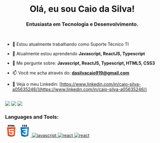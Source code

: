 <h1 align="center">Olá, eu sou Caio da Silva!</h1>
<h3 align="center">Entusiasta em Tecnologia e Desenvolvimento.</h3>
<br>

- 🔭 Estou atualmente trabalhando como Suporte Técnico TI

- 🌱 Atualmente estou aprendendo **Javascript, ReactJS, Typescript**

- 💬 Me pergunte sobre: **Javascript, ReactJS, Typescript, HTML5, CSS3**

- 📫 Você me acha através do: **dasilvacaio919@gmail.com**

- 📄 Veja o meu Linkedin: [https://www.linkedin.com/in/caio-silva-a05635246/](https://www.linkedin.com/in/caio-silva-a05635246/)

##

<div> 
  <a href="https://www.instagram.com/silvaa_caio1/" target="_blank"><img src="https://img.shields.io/badge/-Instagram-%23E4405F?style=for-the-badge&logo=instagram&logoColor=white" target="_blank"></a>
  <a href = "mailto:dasilvacaio919@gmail.com"><img src="https://img.shields.io/badge/-Gmail-%23333?style=for-the-badge&logo=gmail&logoColor=white" target="_blank"></a>
  <a href="https://www.linkedin.com/in/caio-silva-a05635246/" target="_blank"><img src="https://img.shields.io/badge/-LinkedIn-%230077B5?style=for-the-badge&logo=linkedin&logoColor=white" target="_blank"></a>   
</div>

<h3 align="left">Languages and Tools:</h3>
<p 
  <a href="https://devicon.dev/" target="_blank" rel="noreferrer"> <img src="https://raw.githubusercontent.com/devicons/devicon/master/icons/html5/html5-original-wordmark.svg" alt="html5" width="40" height="40"/> </a> 
  <a href="https://devicon.dev/" target="_blank" rel="noreferrer"> <img src="https://raw.githubusercontent.com/devicons/devicon/master/icons/css3/css3-original-wordmark.svg" alt="css3" width="40" height="40"/> </a> 
  <a href="https://devicon.dev/" target="_blank" rel="noreferrer"> <img src="https://cdn.jsdelivr.net/gh/devicons/devicon/icons/javascript/javascript-original.svg" alt="javascript" width="40" height="40"/> </a> 
  <a href="https://devicon.dev/" target="_blank" rel="noreferrer"> <img src="https://cdn.jsdelivr.net/gh/devicons/devicon/icons/react/react-original.svg" alt="react" width="40" height="40"/> </a> 
  <a href="https://devicon.dev/" target="_blank" rel="noreferrer"> <img src="https://cdn.jsdelivr.net/gh/devicons/devicon/icons/typescript/typescript-original.svg" alt="react" width="40" height="40"/> </a> 
  </p>
